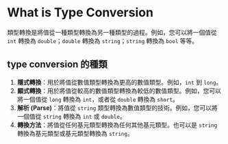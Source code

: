 # What is Type Conversion

類型轉換是將值從一種類型轉換為另一種類型的過程。例如，您可以將一個值從 `int` 轉換為 `double`；`double` 轉換為 `string`；`string` 轉換為 `bool` 等等。

## type conversion 的種類

1. **隱式轉換**：用於將值從數值類型轉換為更高的數值類型。例如，`int` 到 `long`。
2. **顯式轉換**：用於將值從較高的數值類型轉換為較低的數值類型。例如，您可以將一個值從 `long` 轉換為 `int`，或者從 `double` 轉換為 `short`。
3. **解析 (Parse)**：將值從 `string` 類型轉換為數值類型的技術。例如，您可以將一個值從 `string` 轉換為 `int` 或 `double`。
4. **轉換方法**：將值從任何基元類型轉換為任何其他基元類型。也可以是 `string` 轉換為基元類型或基元類型轉換為 `string`。